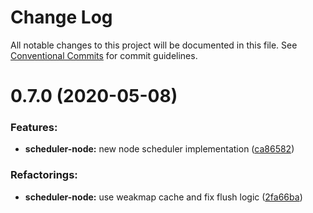 # Change Log

All notable changes to this project will be documented in this file.
See [Conventional Commits](https://conventionalcommits.org) for commit guidelines.

<a name="0.7.0"></a>
# 0.7.0 (2020-05-08)

### Features:

* **scheduler-node:** new node scheduler implementation ([ca86582](https://github.com/aurelia/aurelia/commit/ca86582))


### Refactorings:

* **scheduler-node:** use weakmap cache and fix flush logic ([2fa66ba](https://github.com/aurelia/aurelia/commit/2fa66ba))

